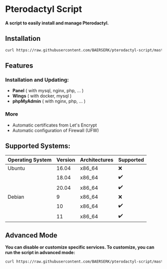 # Pterodactyl Script

**A script to easily install and manage Pterodactyl.**

## Installation

```bash
curl https://raw.githubusercontent.com/BAERSERK/pterodactyl-script/master/install.sh | sudo bash
```

## Features

### Installation and Updating:
* **Panel** ( with mysql, nginx, php, ... )
* **Wings** ( with docker, mysql )
* **phpMyAdmin** ( with nginx, php, ... )

### More
* Automatic certificates from Let's Encrypt 
* Automatic configuration of Firewall (UFW) 

## Supported Systems:

| Operating System | Version | Architectures | Supported          |
| ---------------- |---------| ------------- | ------------------ |
| Ubuntu           | 16.04   | x86_64        | :x:                |
|                  | 18.04   | x86_64        | :heavy_check_mark: |
|                  | 20.04   | x86_64        | :heavy_check_mark: |
| Debian           | 9       | x86_64        | :x:                |
|                  | 10      | x86_64        | :heavy_check_mark: |
|                  | 11      | x86_64        | :heavy_check_mark: |

## Advanced Mode

**You can disable or customize specific services. To customize, you can run the script in advanced mode:**

```bash
curl https://raw.githubusercontent.com/BAERSERK/pterodactyl-script/master/install.sh | sudo bash advanced
```
